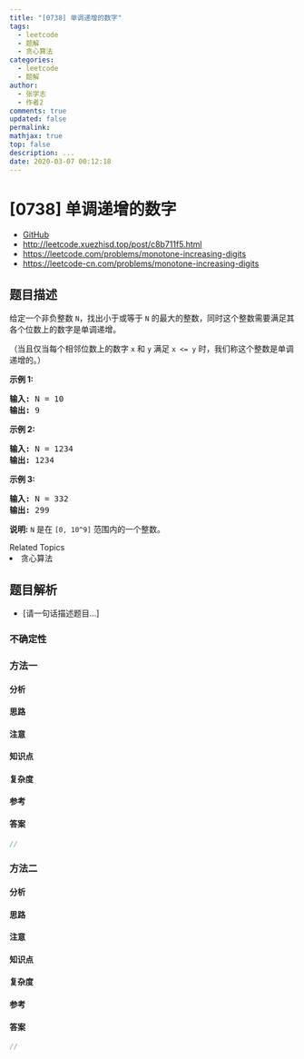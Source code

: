 ```yaml
---
title: "[0738] 单调递增的数字"
tags:
  - leetcode
  - 题解
  - 贪心算法
categories:
  - leetcode
  - 题解
author:
  - 张学志
  - 作者2
comments: true
updated: false
permalink:
mathjax: true
top: false
description: ...
date: 2020-03-07 00:12:18
---
```



# [0738] 单调递增的数字
* [GitHub](https://github.com/algoboy101/LeetCodeCrowdsource/tree/master/_posts/QA/%5B0738%5D%20%E5%8D%95%E8%B0%83%E9%80%92%E5%A2%9E%E7%9A%84%E6%95%B0%E5%AD%97.md)
* http://leetcode.xuezhisd.top/post/c8b711f5.html
* https://leetcode.com/problems/monotone-increasing-digits
* https://leetcode-cn.com/problems/monotone-increasing-digits


## 题目描述

<p>给定一个非负整数&nbsp;<code>N</code>，找出小于或等于&nbsp;<code>N</code>&nbsp;的最大的整数，同时这个整数需要满足其各个位数上的数字是单调递增。</p>

<p>（当且仅当每个相邻位数上的数字&nbsp;<code>x</code>&nbsp;和&nbsp;<code>y</code>&nbsp;满足&nbsp;<code>x &lt;= y</code>&nbsp;时，我们称这个整数是单调递增的。）</p>

<p><strong>示例 1:</strong></p>

<pre><strong>输入:</strong> N = 10
<strong>输出:</strong> 9
</pre>

<p><strong>示例 2:</strong></p>

<pre><strong>输入:</strong> N = 1234
<strong>输出:</strong> 1234
</pre>

<p><strong>示例 3:</strong></p>

<pre><strong>输入:</strong> N = 332
<strong>输出:</strong> 299
</pre>

<p><strong>说明:</strong> <code>N</code>&nbsp;是在&nbsp;<code>[0, 10^9]</code>&nbsp;范围内的一个整数。</p>
<div><div>Related Topics</div><div><li>贪心算法</li></div></div>


## 题目解析
* [请一句话描述题目...]

### 不确定性


### 方法一

#### 分析

#### 思路

#### 注意

#### 知识点

#### 复杂度

#### 参考

#### 答案

```cpp
//
```


### 方法二

#### 分析

#### 思路

#### 注意

#### 知识点

#### 复杂度

#### 参考

#### 答案

```cpp
//
```


